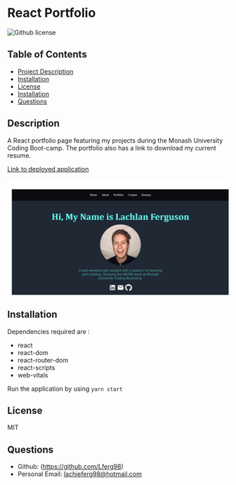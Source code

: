 # React Portfolio
![Github license](https://img.shields.io/badge/license-MIT-blue)
## Table of Contents 
- [Project Description](#description)
- [Installation](#installation)
- [License](#license)
- [Installation](#installation)
- [Questions](#questions)

## Description
A React portfolio page featuring my projects during the Monash University Coding Boot-camp. The portfolio also has a link to download my current resume.

[Link to deployed application]()

![Screenshot](src/assets/appscreenshot.JPG "Portfolio Screenshot")

## Installation 
Dependencies required are : 
- react
- react-dom
- react-router-dom
- react-scripts
- web-vitals

Run the application by using `yarn start`

## License 
MIT 

## Questions 
- Github: (https://github.com/Lferg98)
- Personal Email: lachieferg98@hotmail.com